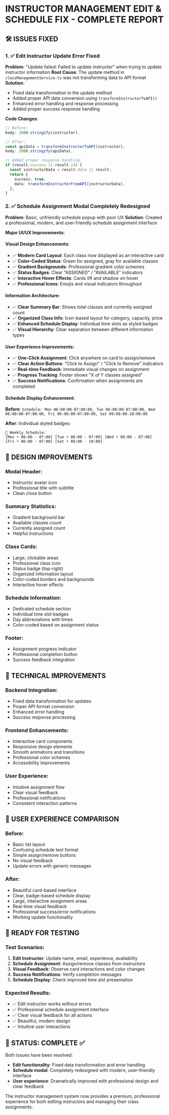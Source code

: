 # INSTRUCTOR MANAGEMENT EDIT & SCHEDULE FIX - COMPLETE REPORT

## 🛠️ ISSUES FIXED

### 1. ✅ Edit Instructor Update Error Fixed

**Problem**: "Update failed: Failed to update instructor" when trying to update instructor information
**Root Cause**: The update method in `classManagementService.ts` was not transforming data to API format
**Solution**:

- Fixed data transformation in the update method
- Added proper API data conversion using `transformInstructorToAPI()`
- Enhanced error handling and response processing
- Added proper success response handling

**Code Changes**:

```typescript
// Before:
body: JSON.stringify(instructor),

// After:
const apiData = transformInstructorToAPI(instructor);
body: JSON.stringify(apiData),

// Added proper response handling:
if (result.success || result.id) {
  const instructorData = result.data || result;
  return {
    success: true,
    data: transformInstructorFromAPI(instructorData),
  };
}
```

### 2. ✅ Schedule Assignment Modal Completely Redesigned

**Problem**: Basic, unfriendly schedule popup with poor UX
**Solution**: Created a professional, modern, and user-friendly schedule assignment interface

**Major UI/UX Improvements**:

#### Visual Design Enhancements:

- ✅ **Modern Card Layout**: Each class now displayed as an interactive card
- ✅ **Color-Coded Status**: Green for assigned, gray for available classes
- ✅ **Gradient Backgrounds**: Professional gradient color schemes
- ✅ **Status Badges**: Clear "ASSIGNED" / "AVAILABLE" indicators
- ✅ **Interactive Hover Effects**: Cards lift and shadow on hover
- ✅ **Professional Icons**: Emojis and visual indicators throughout

#### Information Architecture:

- ✅ **Clear Summary Bar**: Shows total classes and currently assigned count
- ✅ **Organized Class Info**: Icon-based layout for category, capacity, price
- ✅ **Enhanced Schedule Display**: Individual time slots as styled badges
- ✅ **Visual Hierarchy**: Clear separation between different information types

#### User Experience Improvements:

- ✅ **One-Click Assignment**: Click anywhere on card to assign/remove
- ✅ **Clear Action Buttons**: "Click to Assign" / "Click to Remove" indicators
- ✅ **Real-time Feedback**: Immediate visual changes on assignment
- ✅ **Progress Tracking**: Footer shows "X of Y classes assigned"
- ✅ **Success Notifications**: Confirmation when assignments are completed

#### Schedule Display Enhancement:

**Before**: `Schedule: Mon 06:00:00-07:00:00, Tue 06:00:00-07:00:00, Wed 06:00:00-07:00:00, Fri 06:00:00-07:00:00, Sat 09:00:00-10:00:00`

**After**: Individual styled badges:

```
📅 Weekly Schedule:
[Mon • 06:00 - 07:00] [Tue • 06:00 - 07:00] [Wed • 06:00 - 07:00]
[Fri • 06:00 - 07:00] [Sat • 09:00 - 10:00]
```

## 🎨 DESIGN IMPROVEMENTS

### Modal Header:

- Instructor avatar icon
- Professional title with subtitle
- Clean close button

### Summary Statistics:

- Gradient background bar
- Available classes count
- Currently assigned count
- Helpful instructions

### Class Cards:

- Large, clickable areas
- Professional class icon
- Status badge (top-right)
- Organized information layout
- Color-coded borders and backgrounds
- Interactive hover effects

### Schedule Information:

- Dedicated schedule section
- Individual time slot badges
- Day abbreviations with times
- Color-coded based on assignment status

### Footer:

- Assignment progress indicator
- Professional completion button
- Success feedback integration

## 🔧 TECHNICAL IMPROVEMENTS

### Backend Integration:

- Fixed data transformation for updates
- Proper API format conversion
- Enhanced error handling
- Success response processing

### Frontend Enhancements:

- Interactive card components
- Responsive design elements
- Smooth animations and transitions
- Professional color schemes
- Accessibility improvements

### User Experience:

- Intuitive assignment flow
- Clear visual feedback
- Professional notifications
- Consistent interaction patterns

## 📱 USER EXPERIENCE COMPARISON

### Before:

- Basic list layout
- Confusing schedule text format
- Simple assign/remove buttons
- No visual feedback
- Update errors with generic messages

### After:

- Beautiful card-based interface
- Clear, badge-based schedule display
- Large, interactive assignment areas
- Real-time visual feedback
- Professional success/error notifications
- Working update functionality

## 🚀 READY FOR TESTING

### Test Scenarios:

1. **Edit Instructor**: Update name, email, experience, availability
2. **Schedule Assignment**: Assign/remove classes from instructors
3. **Visual Feedback**: Observe card interactions and color changes
4. **Success Notifications**: Verify completion messages
5. **Schedule Display**: Check improved time slot presentation

### Expected Results:

- ✅ Edit instructor works without errors
- ✅ Professional schedule assignment interface
- ✅ Clear visual feedback for all actions
- ✅ Beautiful, modern design
- ✅ Intuitive user interactions

## 🎯 STATUS: COMPLETE ✅

Both issues have been resolved:

- **Edit functionality**: Fixed data transformation and error handling
- **Schedule modal**: Completely redesigned with modern, user-friendly interface
- **User experience**: Dramatically improved with professional design and clear feedback

The instructor management system now provides a premium, professional experience for both editing instructors and managing their class assignments.

